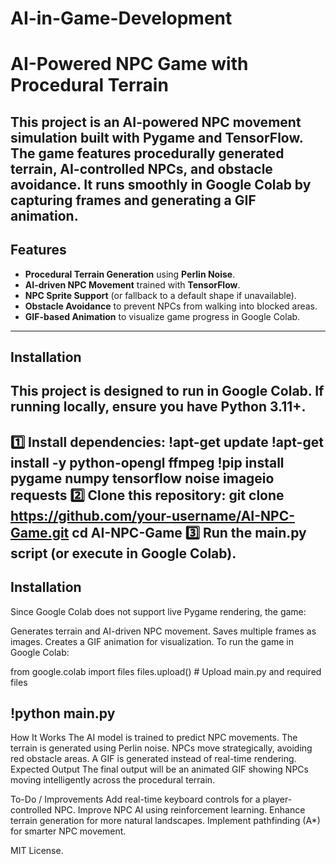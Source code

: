 # AI-in-Game-Development

# AI-Powered NPC Game with Procedural Terrain

This project is an **AI-powered NPC movement simulation** built with **Pygame** and **TensorFlow**. The game features **procedurally generated terrain**, AI-controlled **NPCs**, and **obstacle avoidance**. It runs smoothly in **Google Colab** by capturing frames and generating a **GIF animation**.
---
##  Features
-  **Procedural Terrain Generation** using **Perlin Noise**.
-  **AI-driven NPC Movement** trained with **TensorFlow**.
-  **NPC Sprite Support** (or fallback to a default shape if unavailable).
-  **Obstacle Avoidance** to prevent NPCs from walking into blocked areas.
-  **GIF-based Animation** to visualize game progress in Google Colab.
---
##  Installation
This project is designed to run in **Google Colab**. If running locally, ensure you have **Python 3.11+**.
---
1️⃣ Install dependencies:
!apt-get update
!apt-get install -y python-opengl ffmpeg
!pip install pygame numpy tensorflow noise imageio requests
2️⃣ Clone this repository:
git clone https://github.com/your-username/AI-NPC-Game.git
cd AI-NPC-Game
3️⃣ Run the main.py script (or execute in Google Colab).
---
##  Installation
Since Google Colab does not support live Pygame rendering, the game:

Generates terrain and AI-driven NPC movement.
Saves multiple frames as images.
Creates a GIF animation for visualization.
To run the game in Google Colab:

from google.colab import files
files.upload()  # Upload main.py and required files

!python main.py
---
 How It Works
The AI model is trained to predict NPC movements.
The terrain is generated using Perlin noise.
NPCs move strategically, avoiding red obstacle areas.
A GIF is generated instead of real-time rendering.
 Expected Output
The final output will be an animated GIF showing NPCs moving intelligently across the procedural terrain.


 To-Do / Improvements
 Add real-time keyboard controls for a player-controlled NPC.
 Improve NPC AI using reinforcement learning.
 Enhance terrain generation for more natural landscapes.
 Implement pathfinding (A*) for smarter NPC movement.

 MIT License.
